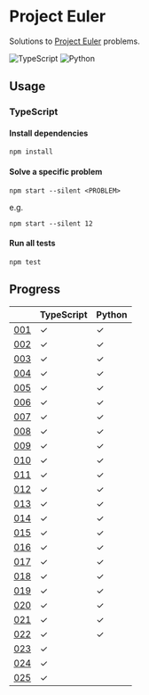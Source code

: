 # Project Euler

Solutions to [Project Euler](https://projecteuler.net) problems.

![TypeScript](https://github.com/sunilbpandey/project-euler/actions/workflows/typescript.yml/badge.svg)
![Python](https://github.com/sunilbpandey/project-euler/actions/workflows/python.yml/badge.svg)

## Usage

### TypeScript

#### Install dependencies

```
npm install
```

#### Solve a specific problem

```
npm start --silent <PROBLEM>
```

e.g.

```
npm start --silent 12
```

#### Run all tests

```
npm test
```

## Progress

|                | TypeScript | Python |
| -------------- | ---------- | ------ |
| [001](src/001) | ✓          | ✓      |
| [002](src/002) | ✓          | ✓      |
| [003](src/003) | ✓          | ✓      |
| [004](src/004) | ✓          | ✓      |
| [005](src/005) | ✓          | ✓      |
| [006](src/006) | ✓          | ✓      |
| [007](src/007) | ✓          | ✓      |
| [008](src/008) | ✓          | ✓      |
| [009](src/009) | ✓          | ✓      |
| [010](src/010) | ✓          | ✓      |
| [011](src/011) | ✓          | ✓      |
| [012](src/012) | ✓          | ✓      |
| [013](src/013) | ✓          | ✓      |
| [014](src/014) | ✓          | ✓      |
| [015](src/015) | ✓          | ✓      |
| [016](src/016) | ✓          | ✓      |
| [017](src/017) | ✓          | ✓      |
| [018](src/018) | ✓          | ✓      |
| [019](src/019) | ✓          | ✓      |
| [020](src/020) | ✓          | ✓      |
| [021](src/021) | ✓          | ✓      |
| [022](src/022) | ✓          | ✓      |
| [023](src/023) | ✓          |        |
| [024](src/024) | ✓          |        |
| [025](src/025) | ✓          |        |
